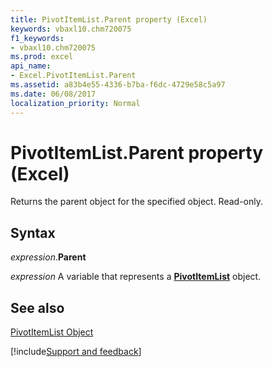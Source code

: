 ```yaml
---
title: PivotItemList.Parent property (Excel)
keywords: vbaxl10.chm720075
f1_keywords:
- vbaxl10.chm720075
ms.prod: excel
api_name:
- Excel.PivotItemList.Parent
ms.assetid: a83b4e55-4336-b7ba-f6dc-4729e58c5a97
ms.date: 06/08/2017
localization_priority: Normal
---
```



# PivotItemList.Parent property (Excel)

Returns the parent object for the specified object. Read-only.


## Syntax

_expression_.**Parent**

_expression_ A variable that represents a **[PivotItemList](Excel.PivotItemList.md)** object.


## See also


[PivotItemList Object](Excel.PivotItemList.md)

[!include[Support and feedback](~/includes/feedback-boilerplate.md)]